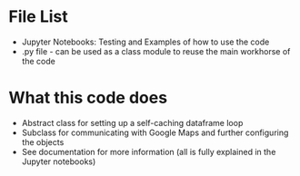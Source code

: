 # File List

 - Jupyter Notebooks: Testing and Examples of how to use the code
 - .py file - can be used as a class module to reuse the main workhorse of the code

 # What this code does

 - Abstract class for setting up a self-caching dataframe loop
 - Subclass for communicating with Google Maps and further configuring the objects
 - See documentation for more information (all is fully explained in the Jupyter notebooks)





